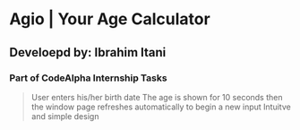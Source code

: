# Agio | Your Age Calculator
## Develoepd by: Ibrahim Itani
### Part of CodeAlpha Internship Tasks
> User enters his/her birth date
> The age is shown for 10 seconds then the window page refreshes automatically to begin a new input
> Intuitve and simple design
